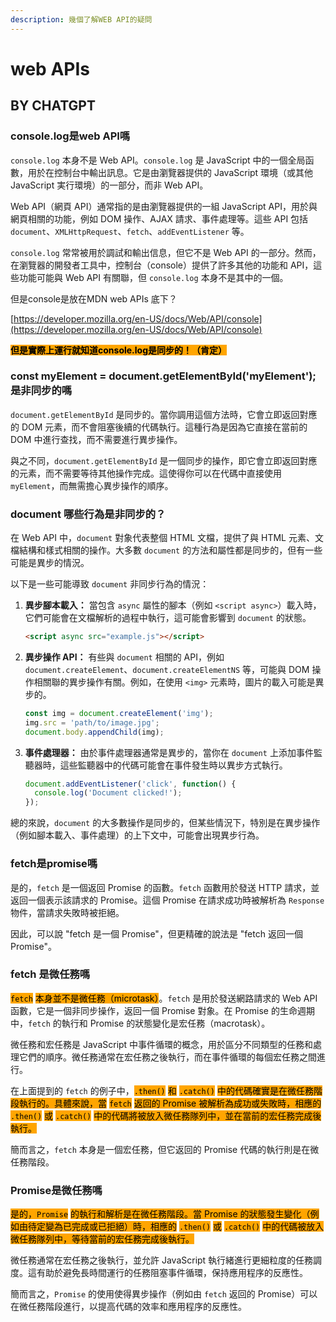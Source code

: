 ```yaml
---
description: 幾個了解WEB API的疑問
---
```


# web APIs

## BY CHATGPT

### console.log是web API嗎

`console.log` 本身不是 Web API。`console.log` 是 JavaScript 中的一個全局函數，用於在控制台中輸出訊息。它是由瀏覽器提供的 JavaScript 環境（或其他 JavaScript 実行環境）的一部分，而非 Web API。

Web API（網頁 API）通常指的是由瀏覽器提供的一組 JavaScript API，用於與網頁相關的功能，例如 DOM 操作、AJAX 請求、事件處理等。這些 API 包括 `document`、`XMLHttpRequest`、`fetch`、`addEventListener` 等。

`console.log` 常常被用於調試和輸出信息，但它不是 Web API 的一部分。然而，在瀏覽器的開發者工具中，控制台（console）提供了許多其他的功能和 API，這些功能可能與 Web API 有關聯，但 `console.log` 本身不是其中的一個。

但是console是放在MDN web APIs 底下？

[https://developer.mozilla.org/en-US/docs/Web/API/console](https://developer.mozilla.org/en-US/docs/Web/API/console)

<mark style="background-color:orange;">**但是實際上運行就知道console.log是同步的！（肯定）**</mark>

### const myElement = document.getElementById('myElement'); 是非同步的嗎

`document.getElementById` 是同步的。當你調用這個方法時，它會立即返回對應的 DOM 元素，而不會阻塞後續的代碼執行。這種行為是因為它直接在當前的 DOM 中進行查找，而不需要進行異步操作。

與之不同，`document.getElementById` 是一個同步的操作，即它會立即返回對應的元素，而不需要等待其他操作完成。這使得你可以在代碼中直接使用 `myElement`，而無需擔心異步操作的順序。

### document 哪些行為是非同步的？

在 Web API 中，`document` 對象代表整個 HTML 文檔，提供了與 HTML 元素、文檔結構和樣式相關的操作。大多數 `document` 的方法和屬性都是同步的，但有一些可能是異步的情況。

以下是一些可能導致 `document` 非同步行為的情況：

1.  **異步腳本載入：** 當包含 `async` 屬性的腳本（例如 `<script async>`）載入時，它們可能會在文檔解析的過程中執行，這可能會影響到 `document` 的狀態。

    ```html
    <script async src="example.js"></script>
    ```
2.  **異步操作 API：** 有些與 `document` 相關的 API，例如 `document.createElement`、`document.createElementNS` 等，可能與 DOM 操作相關聯的異步操作有關。例如，在使用 `<img>` 元素時，圖片的載入可能是異步的。

    ```javascript
    const img = document.createElement('img');
    img.src = 'path/to/image.jpg';
    document.body.appendChild(img);
    ```
3.  **事件處理器：** 由於事件處理器通常是異步的，當你在 `document` 上添加事件監聽器時，這些監聽器中的代碼可能會在事件發生時以異步方式執行。

    ```javascript
    document.addEventListener('click', function() {
      console.log('Document clicked!');
    });
    ```

總的來說，`document` 的大多數操作是同步的，但某些情況下，特別是在異步操作（例如腳本載入、事件處理）的上下文中，可能會出現異步行為。

### fetch是promise嗎

是的，`fetch` 是一個返回 Promise 的函數。`fetch` 函數用於發送 HTTP 請求，並返回一個表示該請求的 Promise。這個 Promise 在請求成功時被解析為 `Response` 物件，當請求失敗時被拒絕。

因此，可以說 "fetch 是一個 Promise"，但更精確的說法是 "fetch 返回一個 Promise"。



### fetch 是微任務嗎

<mark style="background-color:orange;">`fetch`</mark> <mark style="background-color:orange;"></mark><mark style="background-color:orange;">本身並不是微任務（microtask）</mark>。`fetch` 是用於發送網路請求的 Web API 函數，它是一個非同步操作，返回一個 Promise 對象。在 Promise 的生命週期中，`fetch` 的執行和 Promise 的狀態變化是宏任務（macrotask）。

微任務和宏任務是 JavaScript 中事件循環的概念，用於區分不同類型的任務和處理它們的順序。微任務通常在宏任務之後執行，而在事件循環的每個宏任務之間進行。

在上面提到的 `fetch` 的例子中，<mark style="background-color:orange;">`.then()`</mark> <mark style="background-color:orange;"></mark><mark style="background-color:orange;">和</mark> <mark style="background-color:orange;"></mark><mark style="background-color:orange;">`.catch()`</mark> <mark style="background-color:orange;"></mark><mark style="background-color:orange;">中的代碼確實是在微任務階段執行的。具體來說，當</mark> <mark style="background-color:orange;"></mark><mark style="background-color:orange;">`fetch`</mark> <mark style="background-color:orange;"></mark><mark style="background-color:orange;">返回的 Promise 被解析為成功或失敗時，相應的</mark> <mark style="background-color:orange;"></mark><mark style="background-color:orange;">`.then()`</mark> <mark style="background-color:orange;"></mark><mark style="background-color:orange;">或</mark> <mark style="background-color:orange;"></mark><mark style="background-color:orange;">`.catch()`</mark> <mark style="background-color:orange;"></mark><mark style="background-color:orange;">中的代碼將被放入微任務隊列中，並在當前的宏任務完成後執行。</mark>

簡而言之，`fetch` 本身是一個宏任務，但它返回的 Promise 代碼的執行則是在微任務階段。





### Promise是微任務嗎

<mark style="background-color:orange;">是的，</mark><mark style="background-color:orange;">`Promise`</mark> <mark style="background-color:orange;"></mark><mark style="background-color:orange;">的執行和解析是在微任務階段。當 Promise 的狀態發生變化（例如由待定變為已完成或已拒絕）時，相應的</mark> <mark style="background-color:orange;"></mark><mark style="background-color:orange;">`.then()`</mark> <mark style="background-color:orange;"></mark><mark style="background-color:orange;">或</mark> <mark style="background-color:orange;"></mark><mark style="background-color:orange;">`.catch()`</mark> <mark style="background-color:orange;"></mark><mark style="background-color:orange;">中的代碼被放入微任務隊列中，等待當前的宏任務完成後執行。</mark>

微任務通常在宏任務之後執行，並允許 JavaScript 執行緒進行更細粒度的任務調度。這有助於避免長時間運行的任務阻塞事件循環，保持應用程序的反應性。

簡而言之，`Promise` 的使用使得異步操作（例如由 `fetch` 返回的 Promise）可以在微任務階段進行，以提高代碼的效率和應用程序的反應性。
